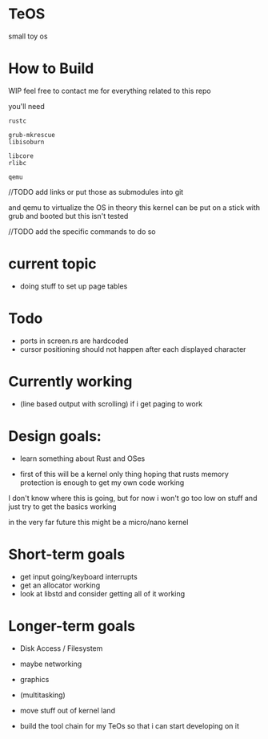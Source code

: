 # TeOS
small toy os

# How to Build
WIP
feel free to contact me for everything related to this repo

you'll need

    rustc

    grub-mkrescue
    libisoburn

    libcore
    rlibc

    qemu

//TODO add links or put those as submodules into git

and qemu to virtualize the OS
in theory this kernel can be put on a stick with grub and booted but this isn't tested

//TODO add the specific commands to do so

# current topic
- doing stuff to set up page tables

# Todo
- ports in screen.rs are hardcoded
- cursor positioning should not happen after each displayed character

# Currently working
- (line based output with scrolling) if i get paging to work

# Design goals:
- learn something about Rust and OSes

- first of this will be a kernel only thing hoping that rusts memory protection is enough to get my own code working

I don't know where this is going, but for now i won't go too low on stuff and just try to get the basics working

in the very far future this might be a micro/nano kernel

# Short-term goals
- get input going/keyboard interrupts
- get an allocator working
- look at libstd and consider getting all of it working

# Longer-term goals
- Disk Access / Filesystem
- maybe networking
- graphics
- (multitasking)
- move stuff out of kernel land

- build the tool chain for my TeOs so that i can start developing on it
